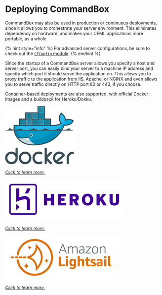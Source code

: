 # Deploying CommandBox

CommandBox may also be used in production or continuous deployments, since it allows you to orchestrate your server environment. This eliminates dependency on hardware, and makes your CFML applications more portable, as a whole.&#x20;

{% hint style="info" %}
For advanced server configurations, be sure to check out the [`CFConfig` module](https://cfconfig.ortusbooks.com/).
{% endhint %}

Since the startup of a CommandBox server allows you specify a host and server port, you can easily bind your server to a machine IP address and specify which port it should serve the application on. This allows you to proxy traffic to the application from IIS, Apache, or NGINX and even allows you to serve traffic directly on HTTP port 80 or 443, if you choose.

Container-based deployments are also supported, with official Docker Images and a buildpack for Heroku/Dokku.

![Docker Logo](../.gitbook/assets/docker.png)

[_Click to learn more._](docker.md)

![Heroku Logo](../.gitbook/assets/heroku.png)

[_Click to learn more._](heroku.md)

![Amazon Lightsail](<../.gitbook/assets/image (17).png>)

[_Click to learn more._](amazon-lightsail.md)
